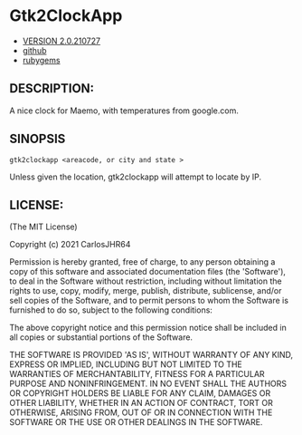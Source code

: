 # Gtk2ClockApp

* [VERSION 2.0.210727](https://github.com/carlosjhr64/gtk2clockapp/releases)
* [github](https://github.com/carlosjhr64/gtk2clockapp)
* [rubygems](https://rubygems.org/gems/gtk2clockapp)

## DESCRIPTION:

A nice clock for Maemo, with temperatures from google.com.

## SINOPSIS

    gtk2clockapp <areacode, or city and state >

Unless given the location, gtk2clockapp will attempt to locate by IP.

## LICENSE:

(The MIT License)

Copyright (c) 2021 CarlosJHR64

Permission is hereby granted, free of charge, to any person obtaining
a copy of this software and associated documentation files (the
'Software'), to deal in the Software without restriction, including
without limitation the rights to use, copy, modify, merge, publish,
distribute, sublicense, and/or sell copies of the Software, and to
permit persons to whom the Software is furnished to do so, subject to
the following conditions:

The above copyright notice and this permission notice shall be
included in all copies or substantial portions of the Software.

THE SOFTWARE IS PROVIDED 'AS IS', WITHOUT WARRANTY OF ANY KIND,
EXPRESS OR IMPLIED, INCLUDING BUT NOT LIMITED TO THE WARRANTIES OF
MERCHANTABILITY, FITNESS FOR A PARTICULAR PURPOSE AND NONINFRINGEMENT.
IN NO EVENT SHALL THE AUTHORS OR COPYRIGHT HOLDERS BE LIABLE FOR ANY
CLAIM, DAMAGES OR OTHER LIABILITY, WHETHER IN AN ACTION OF CONTRACT,
TORT OR OTHERWISE, ARISING FROM, OUT OF OR IN CONNECTION WITH THE
SOFTWARE OR THE USE OR OTHER DEALINGS IN THE SOFTWARE.
